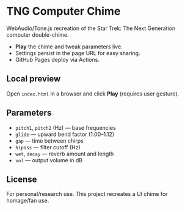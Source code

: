 # TNG Computer Chime

WebAudio/Tone.js recreation of the Star Trek: The Next Generation computer double-chime.

- **Play** the chime and tweak parameters live.
- Settings persist in the page URL for easy sharing.
- GitHub Pages deploy via Actions.

## Local preview
Open `index.html` in a browser and click **Play** (requires user gesture).

## Parameters
- `pitch1`, `pitch2` (Hz) — base frequencies
- `glide` — upward bend factor (1.00–1.12)
- `gap` — time between chirps
- `hipass` — filter cutoff (Hz)
- `wet`, `decay` — reverb amount and length
- `vol` — output volume in dB

## License
For personal/research use. This project recreates a UI chime for homage/fan use.
